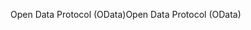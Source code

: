 <span data-ttu-id="783ad-101">Open Data Protocol (OData)</span><span class="sxs-lookup"><span data-stu-id="783ad-101">Open Data Protocol (OData)</span></span>